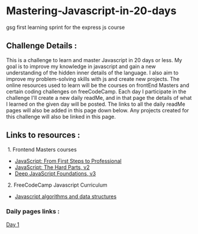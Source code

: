 # Mastering-Javascript-in-20-days
gsg first learning sprint for the express js course

## Challenge Details :
This is a challenge to learn and master Javascript in 20 days or less. My goal is to improve my knowledge in javascript and gain a new understanding of the hidden inner details of the language. I also aim to improve my problem-solving skills with js and create new projects. The online resources used to learn will be the courses on frontEnd Masters and certain coding challenges on freeCodeCamp. Each day I participate in the challenge I'll create a new daily readMe,  and in that page the details of what I learned on the given day will be posted. The links to all the daily readMe pages will also be added in this page down below. Any projects created for this challenge will also be linked in this page.

## Links to resources :
&nbsp;1. Frontend Masters courses 
- [JavaScript: From First Steps to Professional](https://frontendmasters.com/courses/javascript-first-steps)
- [JavaScript: The Hard Parts, v2](https://frontendmasters.com/courses/javascript-hard-parts-v2/)
- [Deep JavaScript Foundations, v3](https://frontendmasters.com/courses/deep-javascript-v3/)

&nbsp;2. FreeCodeCamp Javascript Curriculum
- [Javascript algorithms and data structures ](https://www.freecodecamp.org/learn/javascript-algorithms-and-data-structures/#basic-javascript)



### Daily pages links : 

[Day 1](https://github.com/Isracoder/Mastering-Javascript-in-20-days/blob/main/day1.md#day-1-)
